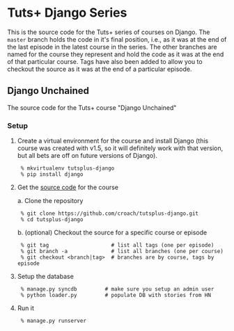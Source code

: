 # Tuts+ Django Series

This is the source code for the Tuts+ series of courses on Django. The `master` branch holds the code in it's final position, i.e., as it was at the end of the last episode in the latest course in the series. The other branches are named for the course they represent and hold the code as it was at the end of that particular course. Tags have also been added to allow you to checkout the source as it was at the end of a particular episode.

## Django Unchained

The source code for the Tuts+ course "Django Unchained"

### Setup

1. Create a virtual environment for the course and install Django (this course was created with v1.5, so it will definitely work with that version, but all bets are off on future versions of Django).

        % mkvirtualenv tutsplus-django
        % pip install django

2. Get the [source code][source] for the course

    a. Clone the repository

        % git clone https://github.com/croach/tutsplus-django.git
        % cd tutsplus-django

    b. (optional) Checkout the source for a specific course or episode

        % git tag                    # list all tags (one per episode)
        % git branch -a              # list all branches (one per course)
        % git checkout <branch|tag>  # branches are by course, tags by episode

3. Setup the database

        % manage.py syncdb         # make sure you setup an admin user
        % python loader.py         # populate DB with stories from HN

4. Run it

        % manage.py runserver


[source]: https://github.com/croach/intermediate-django/archive/master.zip
